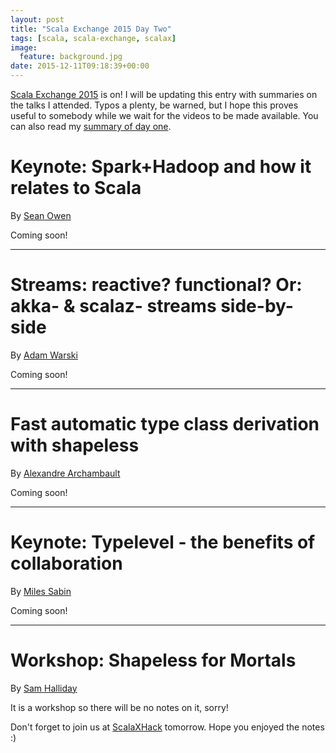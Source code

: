 ```yaml
---
layout: post
title: "Scala Exchange 2015 Day Two"
tags: [scala, scala-exchange, scalax]
image:
  feature: background.jpg
date: 2015-12-11T09:18:39+00:00
---
```


[Scala Exchange 2015](https://skillsmatter.com/conferences/6862-scala-exchange-2015#program) is on! I will be updating this entry with summaries on the talks I attended. Typos a plenty, be warned, but I hope this proves useful to somebody while we wait for the videos to be made available. You can also read my [summary of day one](/scala-exchange-2015-day-one/).

<!-- more -->

# Keynote: Spark+Hadoop and how it relates to Scala 

By [Sean Owen](https://twitter.com/sean_r_owen)

Coming soon!

***

# Streams: reactive? functional? Or: akka- & scalaz- streams side-by-side 

By [Adam Warski](https://twitter.com/adamwarski)

Coming soon!

***

# Fast automatic type class derivation with shapeless 

By [Alexandre Archambault](https://twitter.com/alxarchambault)

Coming soon!

***

# Keynote: Typelevel - the benefits of collaboration 

By [Miles Sabin](https://twitter.com/milessabin)

Coming soon!

***

# Workshop: Shapeless for Mortals 

By [Sam Halliday](https://twitter.com/fommil)

It is a workshop so there will be no notes on it, sorry!

Don't forget to join us at [ScalaXHack](https://skillsmatter.com/conferences/7402-scalaxhack) tomorrow. Hope you enjoyed the notes :)


